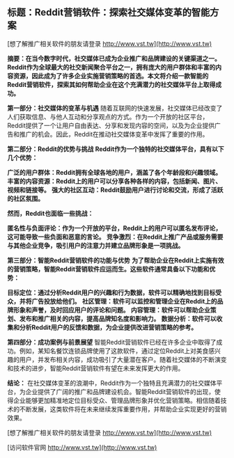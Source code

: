 ## **标题：Reddit营销软件：探索社交媒体变革的智能方案**

[想了解推广相关软件的朋友请登录 http://www.vst.tw](http://www.vst.tw)

**摘要：在当今数字时代，社交媒体已成为企业推广和品牌建设的关键渠道之一。Reddit作为全球最大的社交新闻聚合平台之一，拥有庞大的用户群体和丰富的内容资源，因此成为了许多企业实施营销策略的首选。本文将介绍一款智能的Reddit营销软件，探索其如何帮助企业在这个充满潜力的社交媒体平台上取得成功。**

**第一部分：社交媒体的变革与机遇**
随着互联网的快速发展，社交媒体已经改变了人们获取信息、与他人互动和分享观点的方式。作为一个开放的社区平台，Reddit提供了一个让用户自由表达、分享和发现内容的空间，以及为企业提供广告和推广的机会。因此，Reddit在推动社交媒体变革中发挥了重要的作用。

**第二部分：Reddit的优势与挑战**
**Reddit作为一个独特的社交媒体平台，具有以下几个优势：**

**广泛的用户群体：Reddit拥有全球各地的用户，涵盖了各个年龄段和兴趣领域。**
**丰富的内容资源：Reddit上的用户可以分享各种各样的内容，包括新闻、图片、视频和链接等。**
**强大的社区互动：Reddit鼓励用户进行讨论和交流，形成了活跃的社区氛围。**

**然而，Reddit也面临一些挑战：**

**匿名性与负面评论：作为一个开放的平台，Reddit上的用户可以匿名发布评论，这可能导致一些负面和恶意的言论。**
**竞争激烈：在Reddit上推广产品或服务需要与其他企业竞争，吸引用户的注意力并建立品牌形象是一项挑战。**

**第三部分：智能Reddit营销软件的功能与优势**
**为了帮助企业在Reddit上实施有效的营销策略，智能Reddit营销软件应运而生。这些软件通常具备以下功能和优势：**

**目标定位：通过分析Reddit用户的兴趣和行为数据，软件可以精确地找到目标受众，并将广告投放给他们。**
**社区管理：软件可以监控和管理企业在Reddit上的品牌形象和声誉，及时回应用户的评论和问题。**
**内容管理：软件可以帮助企业策划、发布和推广相关的内容，提高品牌知名度和影响力。**
**数据分析：软件可以收集和分析Reddit用户的反馈和数据，为企业提供改进营销策略的参考。**

**第四部分：成功案例与前景展望**
智能Reddit营销软件已经在许多企业中取得了成功。例如，某知名餐饮连锁品牌使用了这款软件，通过定位Reddit上对美食感兴趣的用户，并发布相关内容，成功吸引了大量潜在客户。随着社交媒体的不断演变和技术的进步，智能Reddit营销软件有望在未来发挥更大的作用。

**结论：**
在社交媒体变革的浪潮中，Reddit作为一个独特且充满潜力的社交媒体平台，为企业提供了广阔的推广和品牌建设机会。智能Reddit营销软件的出现，使得企业能够更加精准地定位目标受众、管理品牌形象并优化营销策略。相信随着技术的不断发展，这类软件将在未来继续发挥重要作用，并帮助企业实现更好的营销效果。

[想了解推广相关软件的朋友请登录 http://www.vst.tw](http://www.vst.tw)


[访问软件官网 http://www.vst.tw](http://www.vst.tw)
